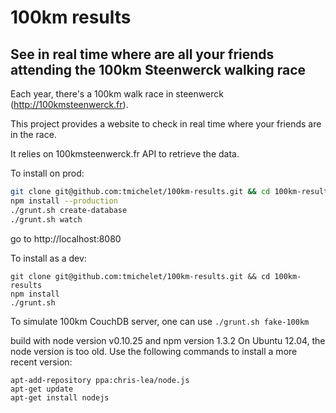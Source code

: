 100km results
=======

See in real time where are all your friends attending the 100km Steenwerck walking race 
-----------


Each year, there's a 100km walk race in steenwerck (http://100kmsteenwerck.fr).

This project provides a website to check in real time where your friends are in the race.

It relies on 100kmsteenwerck.fr API to retrieve the data.

To install on prod:

```bash
git clone git@github.com:tmichelet/100km-results.git && cd 100km-results
npm install --production
./grunt.sh create-database
./grunt.sh watch
```
go to http://localhost:8080
  
To install as a dev:
```
git clone git@github.com:tmichelet/100km-results.git && cd 100km-results
npm install
./grunt.sh
```
To simulate 100km CouchDB server, one can use ```./grunt.sh fake-100km```


build with node version v0.10.25 and npm version 1.3.2
On Ubuntu 12.04, the node version is too old. Use the following commands to install a more recent version:
```
apt-add-repository ppa:chris-lea/node.js
apt-get update
apt-get install nodejs
```
